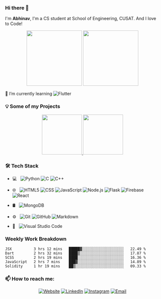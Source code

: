 ### Hi there 👋
I'm **Abhinav**, I'm a CS student at School of Engineering, CUSAT. And I love to Code!
<p align="center">
  <img height="180em" src="https://github-readme-stats.vercel.app/api/?username=AbhinavRajesh&count_private=true&theme=dracula&show_icons=true&include_all_commits=true&hide_border=true" />
  <img height="180em" src="https://github-readme-stats.vercel.app/api/top-langs/?username=AbhinavRajesh&theme=dracula&layout=compact" />
</p>

🌱 I’m currently learning ![Flutter](https://img.shields.io/badge/-Flutter-333333?style=flat&logo=flutter&logoColor=00599C)

### 💡 Some of my Projects

<p align="center">
  <a href="https://github.com/AbhinavRajesh/Weather-PWA-App" target="_blank">
  <img height="130em" src="https://github-readme-stats.vercel.app/api/pin/?username=AbhinavRajesh&repo=Weather-PWA-App&theme=dracula" />
  </a>
  <a href="https://github.com/AbhinavRajesh/covid-19-tracker-reactjs" target="_blank">
  <img height="130em" src="https://github-readme-stats.vercel.app/api/pin/?username=AbhinavRajesh&repo=covid-19-tracker-reactjs&theme=dracula" />
  </a>    
</p>
  
### 🛠 Tech Stack
- 💻 &nbsp;
  ![Python](https://img.shields.io/badge/-Python-333333?style=flat&logo=python)
  ![C](https://img.shields.io/badge/-C-333333?style=flat&logo=C&logoColor=00599C)
  ![C++](https://img.shields.io/badge/-C++-333333?style=flat&logo=C%2B%2B&logoColor=00599C)

- 🌐 &nbsp;
  ![HTML5](https://img.shields.io/badge/-HTML5-333333?style=flat&logo=HTML5)
  ![CSS](https://img.shields.io/badge/-CSS-333333?style=flat&logo=CSS3&logoColor=1572B6)
  ![JavaScript](https://img.shields.io/badge/-JavaScript-333333?style=flat&logo=javascript)
  ![Node.js](https://img.shields.io/badge/-Node.js-333333?style=flat&logo=node.js)
  ![Flask](https://img.shields.io/badge/-Flask-333333?style=flat&logo=flask)
  ![Firebase](https://img.shields.io/badge/-Firebase-333333?style=flat&logo=firebase)
  ![React](https://img.shields.io/badge/-React-333333?style=flat&logo=react)
- 🛢 &nbsp;
  ![MongoDB](https://img.shields.io/badge/-MongoDB-333333?style=flat&logo=mongodb)
- ⚙️ &nbsp;
  ![Git](https://img.shields.io/badge/-Git-333333?style=flat&logo=git)
  ![GitHub](https://img.shields.io/badge/-GitHub-333333?style=flat&logo=github)
  ![Markdown](https://img.shields.io/badge/-Markdown-333333?style=flat&logo=markdown)
- 🔧 &nbsp;
  ![Visual Studio Code](https://img.shields.io/badge/-Visual%20Studio%20Code-333333?style=flat&logo=visual-studio-code&logoColor=007ACC)
  
### Weekly Work Breakdown

<!--START_SECTION:waka-->
```text
JSX          3 hrs 12 mins   █████▓░░░░░░░░░░░░░░░░░░░   22.49 % 
Dart         2 hrs 32 mins   ████▒░░░░░░░░░░░░░░░░░░░░   17.87 % 
SCSS         2 hrs 19 mins   ████░░░░░░░░░░░░░░░░░░░░░   16.36 % 
JavaScript   2 hrs 7 mins    ███▓░░░░░░░░░░░░░░░░░░░░░   14.89 % 
Solidity     1 hr 19 mins    ██▒░░░░░░░░░░░░░░░░░░░░░░   09.33 % 
```
<!--END_SECTION:waka-->
  
### 📫 How to reach me:  

<p align="center">
  <a href="https://abhinavrajesh.github.io" target="_blank"><img alt="Website" src="https://img.shields.io/badge/Website-www.abhinavrajesh.me-blue?style=flat-square&logo=google-chrome"></a>
  <a href="https://linkedin.com/in/abhinav-rajesh-44b71b172/" target="_blank"><img alt="LinkedIn" src="https://img.shields.io/badge/LinkedIn-Abhinav%20Rajesh-blue?style=flat-square&logo=linkedin"></a>
  <a href="https://instagram.com/pv._abhinav_/" target="_blank"><img alt="Instagram" src="https://img.shields.io/badge/Instagram-pv._abhinav_-blue?style=flat-square&logo=instagram"></a>
  <a href="mailto:abhinavrajesh49@gmail.com" target="_blank"><img alt="Email" src="https://img.shields.io/badge/Email-abhinavrajesh49@gmail.com-blue?style=flat-square&logo=gmail"></a>
 </p>

<!--


Here are some ideas to get you started:

- 🔭 I’m currently working on ...
-->
